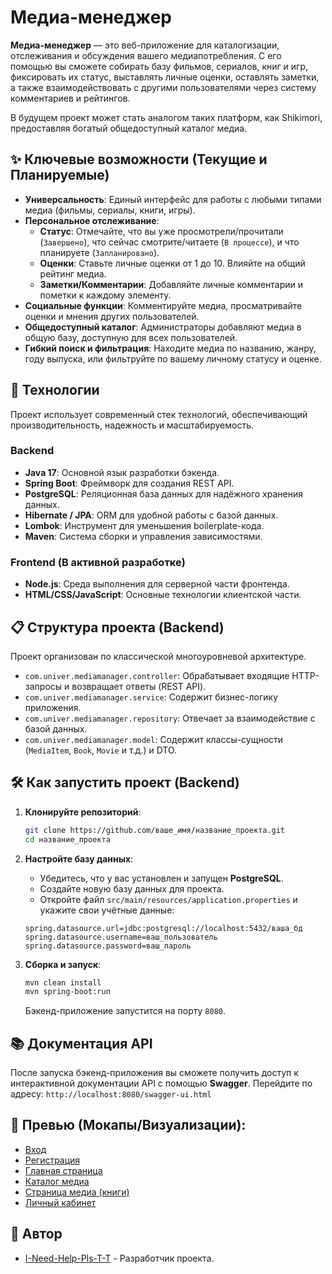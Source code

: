 # Медиа-менеджер

**Медиа-менеджер** — это веб-приложение для каталогизации, отслеживания и обсуждения вашего медиапотребления. С его помощью вы сможете собирать базу фильмов, сериалов, книг и игр, фиксировать их статус, выставлять личные оценки, оставлять заметки, а также взаимодействовать с другими пользователями через систему комментариев и рейтингов.

В будущем проект может стать аналогом таких платформ, как Shikimori, предоставляя богатый общедоступный каталог медиа.

## ✨ Ключевые возможности (Текущие и Планируемые)

*   **Универсальность**: Единый интерфейс для работы с любыми типами медиа (фильмы, сериалы, книги, игры).
*   **Персональное отслеживание**:
    *   **Статус**: Отмечайте, что вы уже просмотрели/прочитали (`Завершено`), что сейчас смотрите/читаете (`В процессе`), и что планируете (`Запланировано`).
    *   **Оценки**: Ставьте личные оценки от 1 до 10. Влияйте на общий рейтинг медиа.
    *   **Заметки/Комментарии**: Добавляйте личные комментарии и пометки к каждому элементу.
*   **Социальные функции**: Комментируйте медиа, просматривайте оценки и мнения других пользователей.
*   **Общедоступный каталог**: Администраторы добавляют медиа в общую базу, доступную для всех пользователей.
*   **Гибкий поиск и фильтрация**: Находите медиа по названию, жанру, году выпуска, или фильтруйте по вашему личному статусу и оценке.

## 🚀 Технологии

Проект использует современный стек технологий, обеспечивающий производительность, надежность и масштабируемость.

### Backend
*   **Java 17**: Основной язык разработки бэкенда.
*   **Spring Boot**: Фреймворк для создания REST API.
*   **PostgreSQL**: Реляционная база данных для надёжного хранения данных.
*   **Hibernate / JPA**: ORM для удобной работы с базой данных.
*   **Lombok**: Инструмент для уменьшения boilerplate-кода.
*   **Maven**: Система сборки и управления зависимостями.

### Frontend (В активной разработке)
*   **Node.js**: Среда выполнения для серверной части фронтенда.
*   **HTML/CSS/JavaScript**: Основные технологии клиентской части.

## 📋 Структура проекта (Backend)

Проект организован по классической многоуровневой архитектуре.

*   `com.univer.mediamanager.controller`: Обрабатывает входящие HTTP-запросы и возвращает ответы (REST API).
*   `com.univer.mediamanager.service`: Содержит бизнес-логику приложения.
*   `com.univer.mediamanager.repository`: Отвечает за взаимодействие с базой данных.
*   `com.univer.mediamanager.model`: Содержит классы-сущности (`MediaItem`, `Book`, `Movie` и т.д.) и DTO.

## 🛠️ Как запустить проект (Backend)

1.  **Клонируйте репозиторий**:
    ```bash
    git clone https://github.com/ваше_имя/название_проекта.git
    cd название_проекта
    ```

2.  **Настройте базу данных**:
    *   Убедитесь, что у вас установлен и запущен **PostgreSQL**.
    *   Создайте новую базу данных для проекта.
    *   Откройте файл `src/main/resources/application.properties` и укажите свои учётные данные:
    ```properties
    spring.datasource.url=jdbc:postgresql://localhost:5432/ваша_бд
    spring.datasource.username=ваш_пользователь
    spring.datasource.password=ваш_пароль
    ```

3.  **Сборка и запуск**:
    ```bash
    mvn clean install
    mvn spring-boot:run
    ```
    Бэкенд-приложение запустится на порту `8080`.

## 📚 Документация API

После запуска бэкенд-приложения вы сможете получить доступ к интерактивной документации API с помощью **Swagger**. Перейдите по адресу: `http://localhost:8080/swagger-ui.html`

## 📄 Превью (Мокапы/Визуализации):

*   [Вход](./images/Login.png)
*   [Регистрация](./images/Register.png)
*   [Главная страница](./images/Home.png)
*   [Каталог медиа](./images/Catalog.png)
*   [Страница медиа (книги)](./images/MediaProfile.png)
*   [Личный кабинет](./images/UserProfile.png)

## 👥 Автор

*   [I-Need-Help-Pls-T-T](https://github.com/I-Need-Help-Pls-T-T) - Разработчик проекта.